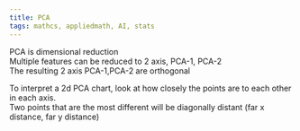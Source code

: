 ```yaml
---
title: PCA
tags: mathcs, appliedmath, AI, stats
---
```


PCA is dimensional reduction  
Multiple features can be reduced to 2 axis, PCA-1, PCA-2  
The resulting 2 axis PCA-1,PCA-2 are orthogonal  


To interpret a 2d PCA chart, look at how closely the points are to each other in each axis.  
Two points that are the most different will be diagonally distant (far x distance, far y distance)

